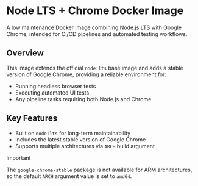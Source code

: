# Node LTS + Chrome Docker Image

A low maintenance Docker image combining Node.js LTS with Google Chrome, intended for CI/CD pipelines and automated testing workflows.

## Overview

This image extends the official `node:lts` base image and adds a stable version of Google Chrome, providing a reliable environment for:

- Running headless browser tests
- Executing automated UI tests
- Any pipeline tasks requiring both Node.js and Chrome

## Key Features

- Built on `node:lts` for long-term maintainability
- Includes the latest stable version of Google Chrome
- Supports multiple architectures via `ARCH` build argument

> [!IMPORTANT]  
> The `google-chrome-stable` package is not available for ARM architectures, so the default `ARCH` argument value is set to `amd64`.
